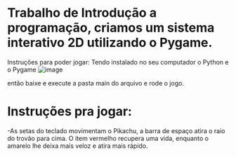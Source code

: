# Trabalho de Introdução a programação, criamos um sistema interativo 2D utilizando o Pygame.
 Instruções para poder jogar: 
 Tendo instalado no seu computador o Python e o Pygame
 ![image](https://user-images.githubusercontent.com/86279678/130884761-e79a6fde-aa38-477f-b797-bdc3abebda85.png)
 
 então baixe e execute a pasta main do arquivo e rode o jogo. 
 # Instruções pra jogar: 
 -As setas do teclado movimentam o Pikachu, a barra de espaço atira o raio do trovão para cima. O item vermelho recupera uma vida, enquanto o amarelo lhe deixa mais veloz e atira mais rápido.
 

